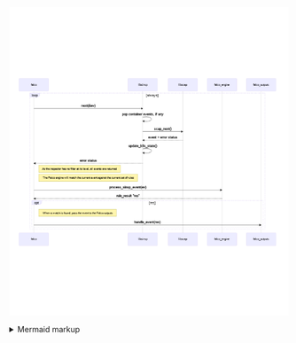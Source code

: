 <!-- generated by mermaid compile action - START -->
![~mermaid diagram 1~](/output/input_3_0_falco_event_loop-md-1.png)
<details>
  <summary>Mermaid markup</summary>

```mermaid
sequenceDiagram
loop always
falco->>libsinsp: next(&ev)
libsinsp->>libsinsp: pop container events, if any
libsinsp->>libscap: scap_next()
libscap-->>libsinsp: event + error status
libsinsp->>libsinsp: update_k8s_state()
libsinsp-->>falco: error status

Note right of falco: As the inspector has no filter at its level, all events are returned
Note right of falco: The Falco engine will match the current event against the current set of rules
falco->>falco_engine: process_sinsp_event(ev)
falco_engine-->>falco: rule_result "res"

opt res
Note right of falco: When a match is found, pass the event to the Falco outputs
falco->>falco_outputs: handle_event(res)
end
end
```

</details>
<!-- generated by mermaid compile action - END -->
